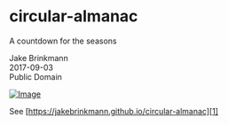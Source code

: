 # circular-almanac
A countdown for the seasons

Jake Brinkmann  
2017-09-03  
Public Domain  

[![Image][0]][0]

See [https://jakebrinkmann.github.io/circular-almanac][1]


[0]: http://github.com
[1]: https://jakebrinkmann.github.io/circular-almanac
